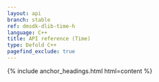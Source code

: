 ```yaml
---
layout: api
branch: stable
ref: dmsdk-dlib-time-h
language: C++
title: API reference (Time)
type: Defold C++
pagefind_exclude: true
---
```

{% include anchor_headings.html html=content %}